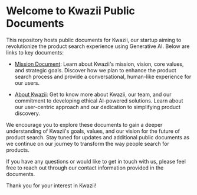 # Welcome to Kwazii Public Documents

This repository hosts public documents for Kwazii, our startup aiming to revolutionize the product search experience using Generative AI. Below are links to key documents:

- [Mission Document](./mission.md): Learn about Kwazii's mission, vision, core values, and strategic goals. Discover how we plan to enhance the product search process and provide a conversational, human-like experience for our users.

- [About Kwazii](./about.md): Get to know more about Kwazii, our team, and our commitment to developing ethical AI-powered solutions. Learn about our user-centric approach and our dedication to simplifying product discovery.

We encourage you to explore these documents to gain a deeper understanding of Kwazii's goals, values, and our vision for the future of product search. Stay tuned for updates and additional public documents as we continue on our journey to transform the way people search for products.

If you have any questions or would like to get in touch with us, please feel free to reach out through our contact information provided in the documents.

Thank you for your interest in Kwazii!
